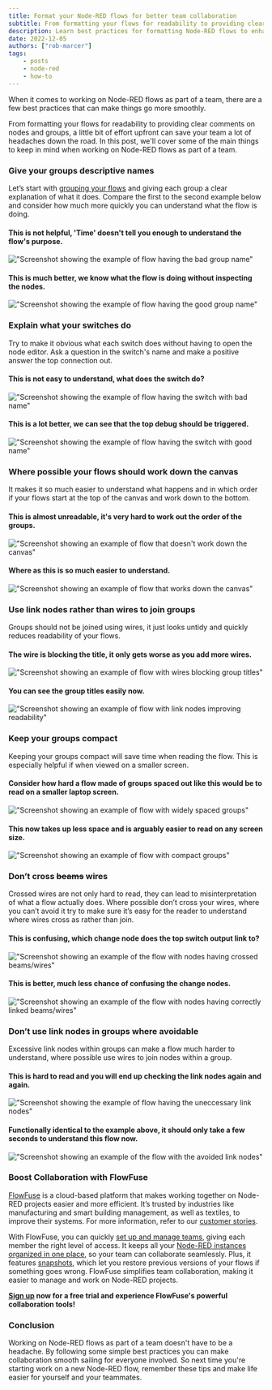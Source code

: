 ```yaml
---
title: Format your Node-RED flows for better team collaboration
subtitle: From formatting your flows for readability to providing clear comments on nodes and groups, a little bit of effort upfront can save your team a lot of headaches down the road
description: Learn best practices for formatting Node-RED flows to enhance team collaboration. From descriptive group names to clear switch explanations, optimize your flows for readability and efficiency.
date: 2022-12-05
authors: ["rob-marcer"]
tags:
    - posts
    - node-red
    - how-to
---
```



When it comes to working on Node-RED flows as part of a team, there are a few best practices that can make things go more smoothly.
<!--more-->
From formatting your flows for readability to providing clear comments on nodes and groups, a little bit of effort upfront can save your team a lot of headaches down the road. In this post, we'll cover some of the main things to keep in mind when working on Node-RED flows as part of a team.

### Give your groups descriptive names

Let’s start with [grouping your flows](https://nodered.org/docs/user-guide/editor/workspace/groups) and giving each group a clear explanation of what it does. Compare the first to the second example below and consider how much more quickly you can understand what the flow is doing.

#### This is not helpful, 'Time' doesn't tell you enough to understand the flow's purpose.
!["Screenshot showing the example of flow having the bad group name"](./images/name-bad.png "Screenshot showing the example of flow having the bad group name")

#### This is much better, we know what the flow is doing without inspecting the nodes.
!["Screenshot showing the example of flow having the good group name"](./images/name-good.png "Screenshot showing the example of flow having the good group name")

### Explain what your switches do

Try to make it obvious what each switch does without having to open the node editor. Ask a question in the switch's name and make a positive answer the top connection out.

#### This is not easy to understand, what does the switch do?
!["Screenshot showing the example of flow having the switch with bad name"](./images/switch-bad.png "Screenshot showing the example of flow having the switch with bad name")

#### This is a lot better, we can see that the top debug should be triggered.
!["Screenshot showing the example of flow having the switch with good name"](./images/switch-good.png "Screenshot showing the example of flow having the switch with good name")

### Where possible your flows should work down the canvas

It makes it so much easier to understand what happens and in which order if your flows start at the top of the canvas and work down to the bottom.

#### This is almost unreadable, it's very hard to work out the order of the groups.
!["Screenshot showing an example of flow that doesn't work down the canvas"](./images/flowdown-bad.png "Screenshot showing an example of flow that doesn't work down the canvas")

#### Where as this is so much easier to understand.
!["Screenshot showing an example of flow that works down the canvas"](./images/flowdown-good.png "Screenshot showing an example of flow that works down the canvas")

### Use link nodes rather than wires to join groups

Groups should not be joined using wires, it just looks untidy and quickly reduces readability of your flows.

#### The wire is blocking the title, it only gets worse as you add more wires.
!["Screenshot showing an example of flow with wires blocking group titles"](./images/link-bad.png "Screenshot showing an example of flow with wires blocking group titles")

#### You can see the group titles easily now.
!["Screenshot showing an example of flow with link nodes improving readability"](./images/link-good.png "Screenshot showing an example of flow with link nodes improving readability")

### Keep your groups compact

Keeping your groups compact will save time when reading the flow. This is especially helpful if when viewed on a smaller screen.

#### Consider how hard a flow made of groups spaced out like this would be to read on a smaller laptop screen.
!["Screenshot showing an example of flow with widely spaced groups"](./images/compact-bad.png "Screenshot showing an example of flow with widely spaced groups")

#### This now takes up less space and is arguably easier to read on any screen size.
!["Screenshot showing an example of flow with compact groups"](./images/compact-good.png "Screenshot showing an example of flow with compact groups")

### Don’t cross ~~beams~~ wires
Crossed wires are not only hard to read, they can lead to misinterpretation of what a flow actually does. Where possible don’t cross your wires, where you can’t avoid it try to make sure it’s easy for the reader to understand where wires cross as rather than join.

#### This is confusing, which change node does the top switch output link to?
!["Screenshot showing an example of the flow with nodes having crossed beams/wires"](./images/wires-bad.png "Screenshot showing an example of the flow with nodes having crossed beams/wires")

#### This is better, much less chance of confusing the change nodes.
!["Screenshot showing an example of the flow with nodes having correctly linked beams/wires"](./images/wires-good.png "Screenshot showing an example of the flow with nodes having correctly linked beams/wires")

### Don’t use link nodes in groups where avoidable

Excessive link nodes within groups can make a flow much harder to understand, where possible use wires to join nodes within a group.

#### This is hard to read and you will end up checking the link nodes again and again.
!["Screenshot showing the example of flow having the uneccessary link nodes"](./images/groupwires-bad.png "Screenshot showing the example of flow having the uneccessary link nodes")

#### Functionally identical to the example above, it should only take a few seconds to understand this flow now.
!["Screenshot showing an example of the flow with the avoided link nodes"](./images/groupwires-good.png "Screenshot showing an example of the flow with the avoided link nodes")

### Boost Collaboration with FlowFuse

[FlowFuse](/) is a cloud-based platform that makes working together on Node-RED projects easier and more efficient. It’s trusted by industries like manufacturing and smart building management, as well as textiles, to improve their systems. For more information, refer to our [customer stories](/customer-stories/).

With FlowFuse, you can quickly [set up and manage teams](/docs/user/team/), giving each member the right level of access. It keeps all your [Node-RED instances organized in one place](https://www.youtube.com/watch?v=KOnQnR7yfT0&list=PLpcyqc7kNgp3nRacWBJ9JUVUJqtTjXdvh&index=2), so your team can collaborate seamlessly. Plus, it features [snapshots](https://www.youtube.com/watch?v=m2Onip4Lf4w), which let you restore previous versions of your flows if something goes wrong. FlowFuse simplifies team collaboration, making it easier to manage and work on Node-RED projects.

**[Sign up](https://app.flowfuse.com/account/create/) now for a free trial and experience FlowFuse's powerful collaboration tools!**

### Conclusion

Working on Node-RED flows as part of a team doesn't have to be a headache. By following some simple best practices you can make collaboration smooth sailing for everyone involved. So next time you're starting work on a new Node-RED flow, remember these tips and make life easier for yourself and your teammates.